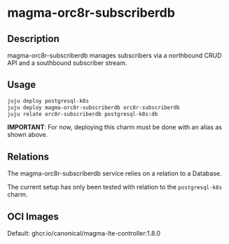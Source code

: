# magma-orc8r-subscriberdb

## Description
magma-orc8r-subscriberdb manages subscribers via a northbound CRUD API and a southbound subscriber stream.

## Usage

```bash
juju deploy postgresql-k8s
juju deploy magma-orc8r-subscriberdb orc8r-subscriberdb
juju relate orc8r-subscriberdb postgresql-k8s:db
```

**IMPORTANT**: For now, deploying this charm must be done with an alias as shown above.

## Relations

The magma-orc8r-subscriberdb service relies on a relation to a Database.

The current setup has only been tested with relation to the `postgresql-k8s` charm.

## OCI Images

Default: ghcr.io/canonical/magma-lte-controller:1.8.0

